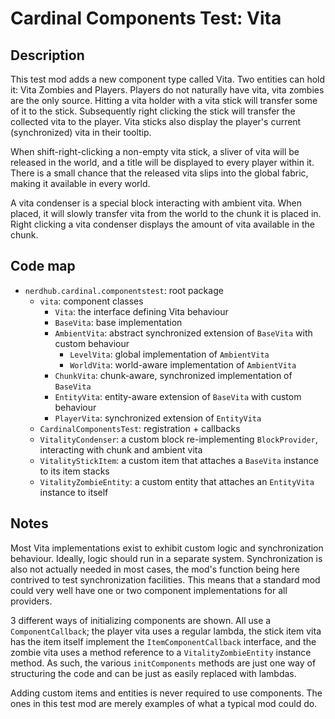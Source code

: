 # Cardinal Components Test: Vita

## Description

This test mod adds a new component type called Vita. Two entities can hold it: Vita Zombies and Players.
Players do not naturally have vita, vita zombies are the only source. Hitting a vita holder with a
vita stick will transfer some of it to the stick. Subsequently right clicking the stick will transfer
the collected vita to the player. Vita sticks also display the player's current (synchronized) vita in their tooltip.  

When shift-right-clicking a non-empty vita stick, a sliver of vita will be released in the world, and a title
will be displayed to every player within it. There is a small chance that the released vita slips into the
global fabric, making it available in every world.

A vita condenser is a special block interacting with ambient vita. When placed, it will slowly transfer
vita from the world to the chunk it is placed in. Right clicking a vita condenser displays the amount of
vita available in the chunk.

## Code map

- `nerdhub.cardinal.componentstest`: root package
    - `vita`: component classes
        - `Vita`: the interface defining Vita behaviour
        - `BaseVita`: base implementation
        - `AmbientVita`: abstract synchronized extension of `BaseVita` with custom behaviour
            - `LevelVita`: global implementation of `AmbientVita`
            - `WorldVita`: world-aware implementation of `AmbientVita`
        - `ChunkVita`: chunk-aware, synchronized implementation of `BaseVita`
        - `EntityVita`: entity-aware extension of `BaseVita` with custom behaviour
        - `PlayerVita`: synchronized extension of `EntityVita`
    - `CardinalComponentsTest`: registration + callbacks
    - `VitalityCondenser`: a custom block re-implementing `BlockProvider`, interacting with chunk and ambient vita
    - `VitalityStickItem`: a custom item that attaches a `BaseVita` instance to its item stacks
    - `VitalityZombieEntity`: a custom entity that attaches an `EntityVita` instance to itself

## Notes

Most Vita implementations exist to exhibit custom logic and synchronization behaviour.
Ideally, logic should run in a separate system. Synchronization is also not actually needed in
most cases, the mod's function being here contrived to test synchronization facilities.
This means that a standard mod could very well have one or two component implementations for
all providers.

3 different ways of initializing components are shown. All use a `ComponentCallback`;
the player vita uses a regular lambda, the stick item vita has the item itself implement the `ItemComponentCallback`
interface, and the zombie vita uses a method reference to a `VitalityZombieEntity` instance method.
As such, the various `initComponents` methods are just one way of structuring the code and can be just as
easily replaced with lambdas.

Adding custom items and entities is never required to use components. The ones in this test mod are merely examples of what a typical mod could do.
